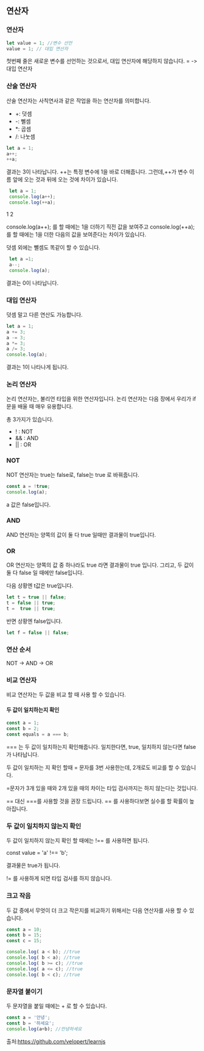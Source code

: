 ## 연산자

### 연산자 
```javascript
let value = 1; //변수 선언
value = 1; // 대입 연산자 
```
첫번째 줄은 새로운 변수를 선언하는 것으로서, 대입 연산자에 해당하지 않습니다. 
= -> 대입 연산자 

### 산술 연산자 
산술 연산자는 사칙연사과 같은 작업을 하는 연산자를 의미합니다.

* +: 덧셈
* -: 뻴셈
* *: 곱셈
* /: 나눗셈 
```javascript
let a = 1;
a++;
++a;
```
결과는 3이 나타납니다. ++는 특정 변수에 1을 바로 더해줍니다. 그런데,++가 변수 이름 앞에 오는 것과 
뒤에 오는 것에 차이가 있습니다.
```javascript
 let a = 1;
 console.log(a++);
 console.log(++a);
```
 1
 2

 console.log(a++); 를 할 때에는 1을 더하기 직전 값을 보여주고 console.log(++a); 를 할 때에는 1을 더한 
 다음의 값을 보여준다는 차이가 있습니다. 

 덧셈 외에는 뺄셈도 똑같이 할 수 있습니다.
```javascript
 let a =1;
 a--;
 console.log(a);
```
 결과는 0이 나타납니다. 

### 대입 연산자 

덧셈 말고 다른 연산도 가능합니다.
```javascript
let a = 1;
a += 3;
a -= 3;
a *= 3;
a /= 3;
console.log(a);
```
결과는 1이 나타나게 됩니다.

### 논리 연산자

논리 연산자는, 불리언 타입을 위한 연산자입니다. 논리 연산자는 다음 장에서 우리가 if문을 배울 때 매우 유용합니다.

총 3가지가 있습니다.

+ ! : NOT
+ && : AND
+ || : OR


### NOT

NOT 연산자는 true는 false로, false는 true 로 바꿔줍니다.
```javascript
const a = !true;
console.log(a);
```
a 값은 false입니다.

### AND 

AND 연산자는 양쪽의 값이 둘 다 true 일때만 결과물이 true입니다.


### OR

OR 연산자는 양쪽의 값 중 하나라도 true 라면 결과물이 true 입니다. 그리고, 두 값이 둘 다 false 일 때에만 false입니다.

다음 상황엔 t값은 true입니다.
```javascript
let t = true || false;
t = false || true;
t =  true || true;
```
반면 상황엔 false입니다.
```javascript
let f = false || false;
```
### 연산 순서

NOT -> AND -> OR 

### 비교 연산자 

비교 연산자는 두 값을 비교 할 때 사용 할 수 있습니다.

#### 두 값이 일치하는지 확인 
```javascript
const a = 1;
const b = 2;
const equals = a === b;
```
=== 는 두 값이 일치하는지 확인해줍니다. 일치한다면, true, 일치하지 않는다면 false가 나타납니다. 

두 값이 일치하는 지 확인 할때 = 문자를 3번 사용한는데, 2개로도 비교를 할 수 있습니다. 

=문자가 3개 있을 때와 2개 있을 때의 차이는 타입 검사까지는 하지 않는다는 것입니다.

== 대신 ===를 사용할 것을 권장 드립니다. == 를 사용하다보면 실수를 할 확률이 높아집니다.

### 두 값이 일치하지 않는지 확인 

두 값이 일치하지 않는지 확인 할 때에는 !== 를 사용하면 됩니다.

const value = 'a' !== 'b';

결과물은 true가 됩니다.

!= 를 사용하게 되면 타입 검사를 하지 않습니다.

### 크고 작음
두 값 중에서 무엇이 더 크고 작은지를 비교하기 위해서는 다음 연산자를 사용 할 수 있습니다.
```javascript
const a = 10;
const b = 15;
const c = 15;

console.log( a < b); //true
console.log( b < a); //true
console.log( b >= c); //true
console.log( a <= c); //true
console.log( b < c); //true
```
### 문자열 붙이기 
두 문자열을 붙일 때에는 + 로 할 수 있습니다.
```javascript
const a = '안녕';
const b = '하세요';
console.log(a+b); //안녕하세요 
```
출처:https://github.com/velopert/learnjs